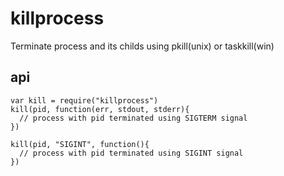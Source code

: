 # killprocess

Terminate process and its childs using pkill(unix) or taskkill(win)

## api

    var kill = require("killprocess")
    kill(pid, function(err, stdout, stderr){
      // process with pid terminated using SIGTERM signal
    })

    kill(pid, "SIGINT", function(){
      // process with pid terminated using SIGINT signal
    })